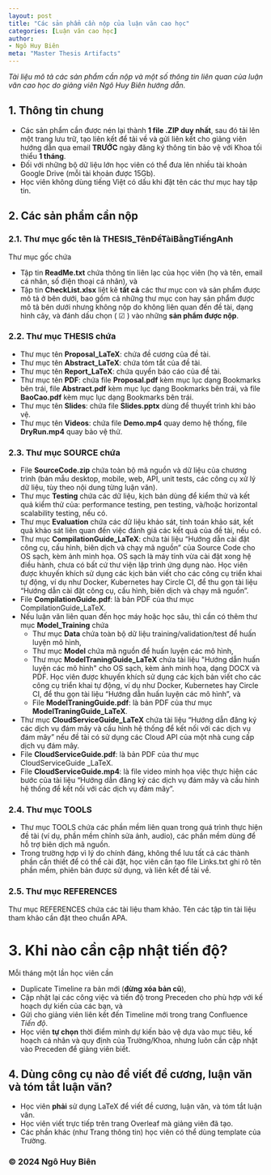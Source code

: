 ```yaml
---
layout: post
title: "Các sản phẩm cần nộp của luận văn cao học"
categories: [Luận văn cao học]
author:
- Ngô Huy Biên
meta: "Master Thesis Artifacts"
---
```

_Tài liệu mô tả các sản phẩm cần nộp và một số thông tin liên quan của luận văn cao học do giảng viên Ngô Huy Biên hướng dẫn._

## 1. Thông tin chung
* Các sản phẩm cần được nén lại thành **1 file .ZIP duy nhất**, sau đó tải lên một trang lưu trữ, tạo liên kết để tải về và gửi liên kết cho giảng viên hướng dẫn qua email **TRƯỚC** ngày đăng ký thông tin bảo vệ với Khoa tối thiểu **1 tháng**.
* Đối với những bộ dữ liệu lớn học viên có thể đưa lên nhiều tài khoản Google Drive (mỗi tài khoản được 15Gb).
* Học viên không dùng tiếng Việt có dấu khi đặt tên các thư mục hay tập tin.

## 2. Các sản phẩm cần nộp
### 2.1. Thư mục gốc tên là THESIS_TênĐềTàiBằngTiếngAnh
Thư mục gốc chứa
* Tập tin **ReadMe.txt** chứa thông tin liên lạc của học viên (họ và tên, email cá nhân, số điện thoại cá nhân), và 
* Tập tin **CheckList.xlsx** liệt kê **tất cả** các thư mục con và sản phẩm được mô tả ở bên dưới, bao gồm cả những thư mục con hay sản phẩm được mô tả bên dưới nhưng không nộp do không liên quan đến đề tài, dạng hình cây, và đánh dấu chọn ( ☑ ) vào những **sản phẩm được nộp**.

### 2.2. Thư mục THESIS chứa
* Thư mục tên **Proposal_LaTeX**: chứa đề cương của đề tài.
* Thư mục tên **Abstract_LaTeX**: chứa tóm tắt của đề tài.
* Thư mục tên **Report_LaTeX**: chứa quyển báo cáo của đề tài.
* Thư mục tên **PDF**: chứa file **Proposal.pdf** kèm mục lục dạng Bookmarks bên trái, file **Abstract.pdf** kèm mục lục dạng Bookmarks bên trái, và file **BaoCao.pdf** kèm mục lục dạng Bookmarks bên trái.
* Thư mục tên **Slides**: chứa file **Slides.pptx** dùng để thuyết trình khi bảo vệ.
* Thư mục tên **Videos**: chứa file **Demo.mp4** quay demo hệ thống, file **DryRun.mp4** quay bảo vệ thử.

### 2.3. Thư mục SOURCE chứa
* File **SourceCode.zip** chứa toàn bộ mã nguồn và dữ liệu của chương trình (bản mẫu desktop, mobile, web, API, unit tests, các công cụ xử lý dữ liệu, tùy theo nội dung từng luận văn).
* Thư mục **Testing** chứa các dữ liệu, kịch bản dùng để kiểm thử và kết quả kiểm thử của: performance testing, pen testing, và/hoặc horizontal scalability testing, nếu có.
* Thư mục **Evaluation** chứa các dữ liệu khảo sát, tính toán khảo sát, kết quả khảo sát liên quan đến việc đánh giá các kết quả của đề tài, nếu có.
* Thư mục **CompilationGuide_LaTeX**: chứa tài liệu “Hướng dẫn cài đặt công cụ, cấu hình, biên dịch và chạy mã nguồn” của Source Code cho OS sạch, kèm ảnh minh họa. OS sạch là máy tính vừa cài đặt xong hệ điều hành, chưa có bất cứ thư viện lập trình ứng dụng nào. Học viên được khuyến khích sử dụng các kịch bản viết cho các công cụ triển khai tự động, ví dụ như Docker, Kubernetes hay Circle CI, để thu gọn tài liệu “Hướng dẫn cài đặt công cụ, cấu hình, biên dịch và chạy mã nguồn”.
* File **CompilationGuide.pdf**: là bản PDF của thư mục CompilationGuide_LaTeX.
* Nếu luận văn liên quan đến học máy hoặc học sâu, thì cần có thêm thư mục **Model_Training** chứa
  * Thư mục **Data** chứa toàn bộ dữ liệu training/validation/test để huấn luyện mô hình,
  * Thư mục **Model** chứa mã nguồn để huấn luyện các mô hình,
  * Thư mục **ModelTraningGuide_LaTeX** chứa tài liệu "Hướng dẫn huấn luyện các mô hình" cho OS sạch, kèm ảnh minh họa, dạng DOCX và PDF. Học viên được khuyến khích sử dụng các kịch bản viết cho các công cụ triển khai tự động, ví dụ như Docker, Kubernetes hay Circle CI, để thu gọn tài liệu “Hướng dẫn huấn luyện các mô hình”,  và
  * File **ModelTraningGuide.pdf**: là bản PDF của thư mục **ModelTraningGuide_LaTeX**.
* Thư mục **CloudServiceGuide_LaTeX** chứa tài liệu “Hướng dẫn đăng ký các dịch vụ đám mây và cấu hình hệ thống để kết nối với các dịch vụ đám mây” nếu đề tài có sử dụng các Cloud API của một nhà cung cấp dịch vụ đám mây.
* File **CloudServiceGuide.pdf**: là bản PDF của thư mục CloudServiceGuide _LaTeX.
* File **CloudServiceGuide.mp4**: là file video minh họa việc thực hiện các bước của tài liệu “Hướng dẫn đăng ký các dịch vụ đám mây và cấu hình hệ thống để kết nối với các dịch vụ đám mây”.

### 2.4. Thư mục TOOLS
* Thư mục TOOLS chứa các phần mềm liên quan trong quá trình thực hiện đề tài (ví dụ, phần mềm chỉnh sửa ảnh, audio), các phần mềm dùng để hỗ trợ biên dịch mã nguồn.
* Trong trường hợp vì lý do chính đáng, không thể lưu tất cả các thành phần cần thiết để có thể cài đặt, học viên cần tạo file Links.txt ghi rõ tên phần mềm, phiên bản được sử dụng, và liên kết để tải về.

### 2.5. Thư mục REFERENCES
Thư mục REFERENCES chứa các tài liệu tham khảo. Tên các tập tin tài liệu tham khảo cần đặt theo chuẩn APA.    
  
# 3. Khi nào cần cập nhật tiến độ?
Mỗi tháng một lần học viên cần 
* Duplicate Timeline ra bản mới (**đừng xóa bản cũ**), 
* Cập nhật lại các công việc và tiến độ trong Preceden cho phù hợp với kế hoạch dự kiến của các bạn, và
* Gửi cho giảng viên liên kết đến Timeline mới trong trang Confluence _Tiến độ_.
* Học viên **tự chọn** thời điểm mình dự kiến bảo vệ dựa vào mục tiêu, kế hoạch cá nhân và quy định của Trường/Khoa, nhưng luôn cần cập nhật vào Preceden để giảng viên biết.

## 4. Dùng công cụ nào để viết đề cương, luận văn và tóm tắt luận văn?
* Học viên **phải** sử dụng LaTeX để viết đề cương, luận văn, và tóm tắt luận văn.
* Học viên viết trực tiếp trên trang Overleaf mà giảng viên đã tạo.
* Các phần khác (như Trang thông tin) học viên có thể dùng template của Trường.

### &copy; 2024 Ngô Huy Biên
